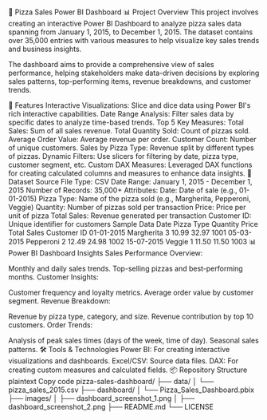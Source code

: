 🍕 Pizza Sales Power BI Dashboard
📊 Project Overview
This project involves creating an interactive Power BI Dashboard to analyze pizza sales data spanning from January 1, 2015, to December 1, 2015. The dataset contains over 35,000 entries with various measures to help visualize key sales trends and business insights.

The dashboard aims to provide a comprehensive view of sales performance, helping stakeholders make data-driven decisions by exploring sales patterns, top-performing items, revenue breakdowns, and customer trends.

🚀 Features
Interactive Visualizations: Slice and dice data using Power BI's rich interactive capabilities.
Date Range Analysis: Filter sales data by specific dates to analyze time-based trends.
Top 5 Key Measures:
Total Sales: Sum of all sales revenue.
Total Quantity Sold: Count of pizzas sold.
Average Order Value: Average revenue per order.
Customer Count: Number of unique customers.
Sales by Pizza Type: Revenue split by different types of pizzas.
Dynamic Filters: Use slicers for filtering by date, pizza type, customer segment, etc.
Custom DAX Measures: Leveraged DAX functions for creating calculated columns and measures to enhance data insights.
📁 Dataset
Source
File Type: CSV
Date Range: January 1, 2015 - December 1, 2015
Number of Records: 35,000+
Attributes:
Date: Date of sale (e.g., 01-01-2015)
Pizza Type: Name of the pizza sold (e.g., Margherita, Pepperoni, Veggie)
Quantity: Number of pizzas sold per transaction
Price: Price per unit of pizza
Total Sales: Revenue generated per transaction
Customer ID: Unique identifier for customers
Sample Data
Date	Pizza Type	Quantity	Price	Total Sales	Customer ID
01-01-2015	Margherita	3	10.99	32.97	1001
05-03-2015	Pepperoni	2	12.49	24.98	1002
15-07-2015	Veggie	1	11.50	11.50	1003
📊 Power BI Dashboard Insights
Sales Performance Overview:

Monthly and daily sales trends.
Top-selling pizzas and best-performing months.
Customer Insights:

Customer frequency and loyalty metrics.
Average order value by customer segment.
Revenue Breakdown:

Revenue by pizza type, category, and size.
Revenue contribution by top 10 customers.
Order Trends:

Analysis of peak sales times (days of the week, time of day).
Seasonal sales patterns.
🛠️ Tools & Technologies
Power BI: For creating interactive visualizations and dashboards.
Excel/CSV: Source data files.
DAX: For creating custom measures and calculated fields.
📦 Repository Structure
plaintext
Copy code
pizza-sales-dashboard/
├── data/
│   └── pizza_sales_2015.csv
├── dashboard/
│   └── Pizza_Sales_Dashboard.pbix
├── images/
│   ├── dashboard_screenshot_1.png
│   ├── dashboard_screenshot_2.png
├── README.md
└── LICENSE

